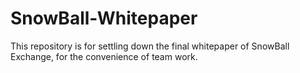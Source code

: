 # SnowBall-Whitepaper
This repository is for settling down the final whitepaper of SnowBall Exchange, for the convenience of team work.

